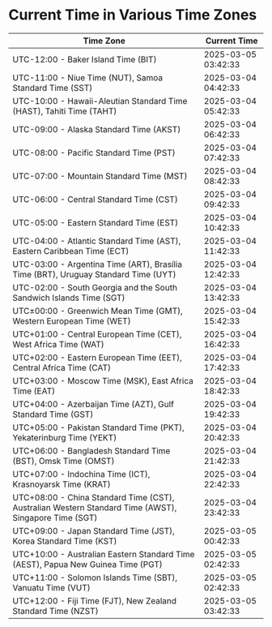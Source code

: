 # Current Time in Various Time Zones

| Time Zone | Current Time |
|-----------|--------------|
| UTC-12:00 - Baker Island Time (BIT) | 2025-03-05 03:42:33 |
| UTC-11:00 - Niue Time (NUT), Samoa Standard Time (SST) | 2025-03-04 04:42:33 |
| UTC-10:00 - Hawaii-Aleutian Standard Time (HAST), Tahiti Time (TAHT) | 2025-03-04 05:42:33 |
| UTC-09:00 - Alaska Standard Time (AKST) | 2025-03-04 06:42:33 |
| UTC-08:00 - Pacific Standard Time (PST) | 2025-03-04 07:42:33 |
| UTC-07:00 - Mountain Standard Time (MST) | 2025-03-04 08:42:33 |
| UTC-06:00 - Central Standard Time (CST) | 2025-03-04 09:42:33 |
| UTC-05:00 - Eastern Standard Time (EST) | 2025-03-04 10:42:33 |
| UTC-04:00 - Atlantic Standard Time (AST), Eastern Caribbean Time (ECT) | 2025-03-04 11:42:33 |
| UTC-03:00 - Argentina Time (ART), Brasília Time (BRT), Uruguay Standard Time (UYT) | 2025-03-04 12:42:33 |
| UTC-02:00 - South Georgia and the South Sandwich Islands Time (SGT) | 2025-03-04 13:42:33 |
| UTC±00:00 - Greenwich Mean Time (GMT), Western European Time (WET) | 2025-03-04 15:42:33 |
| UTC+01:00 - Central European Time (CET), West Africa Time (WAT) | 2025-03-04 16:42:33 |
| UTC+02:00 - Eastern European Time (EET), Central Africa Time (CAT) | 2025-03-04 17:42:33 |
| UTC+03:00 - Moscow Time (MSK), East Africa Time (EAT) | 2025-03-04 18:42:33 |
| UTC+04:00 - Azerbaijan Time (AZT), Gulf Standard Time (GST) | 2025-03-04 19:42:33 |
| UTC+05:00 - Pakistan Standard Time (PKT), Yekaterinburg Time (YEKT) | 2025-03-04 20:42:33 |
| UTC+06:00 - Bangladesh Standard Time (BST), Omsk Time (OMST) | 2025-03-04 21:42:33 |
| UTC+07:00 - Indochina Time (ICT), Krasnoyarsk Time (KRAT) | 2025-03-04 22:42:33 |
| UTC+08:00 - China Standard Time (CST), Australian Western Standard Time (AWST), Singapore Time (SGT) | 2025-03-04 23:42:33 |
| UTC+09:00 - Japan Standard Time (JST), Korea Standard Time (KST) | 2025-03-05 00:42:33 |
| UTC+10:00 - Australian Eastern Standard Time (AEST), Papua New Guinea Time (PGT) | 2025-03-05 02:42:33 |
| UTC+11:00 - Solomon Islands Time (SBT), Vanuatu Time (VUT) | 2025-03-05 02:42:33 |
| UTC+12:00 - Fiji Time (FJT), New Zealand Standard Time (NZST) | 2025-03-05 03:42:33 |
